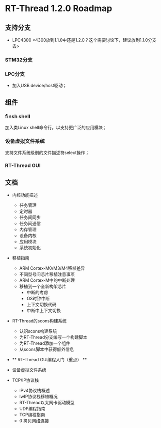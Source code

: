 # RT-Thread 1.2.0 Roadmap #

## 支持分支 ##

- LPC4300 <4300放到1.1.0中还是1.2.0？这个需要讨论下，建议放到1.1.0分支去>

### STM32分支 ###

### LPC分支 ###

- 加入USB device/host驱动；

## 组件 ##

### finsh shell ###
加入类Linux shell命令行，以支持更广泛的应用模块；

### 设备虚拟文件系统 ###
支持文件系统级别的文件描述符select操作；

### RT-Thread GUI ###

## 文档 ##

- 内核功能描述
  - 任务管理
  - 定时器
  - 任务间同步
  - 任务间通信
  - 内存管理
  - 设备内核
  - 应用模块
  - 系统初始化

- 移植指南
  - ARM Cortex-M0/M3/M4移植差异
  - 不同型号间芯片移植注意事项
  - ARM Cortex-M中的中断处理
  - 移植到一个全新构架芯片
    - 中断的考虑
    - OS时钟中断
    - 上下文切换代码
    - 中断中上下文切换

- RT-Thread的scons构建系统
  - 认识scons构建系统
  - 为RT-Thread分支编写一个构建脚本
  - 为RT-Thread添加一个组件
  - 从scons脚本中获得额外信息

- ** RT-Thread GUI编程入门（重点） **

- 设备虚拟文件系统

- TCP/IP协议栈
  - IPv4协议栈概述
  - lwIP协议栈移植概况
  - RT-Thread以太网卡驱动模型
  - UDP编程指南
  - TCP编程指南
  - 0 拷贝网络连接